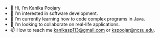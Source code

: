 - 👋 Hi, I’m Kanika Poojary
- 👀 I’m interested in software development.
- 🌱 I’m currently learning how to code complex programs in Java.
- 💞️ I’m looking to collaborate on real-life applications.
- 📫 How to reach me kanikasp113@gmail.com or kspoojar@ncsu.edu.



<!---
kanikasp113/kanikasp113 is a ✨ special ✨ repository because its `README.md` (this file) appears on your GitHub profile.
You can click the Preview link to take a look at your changes.
--->
